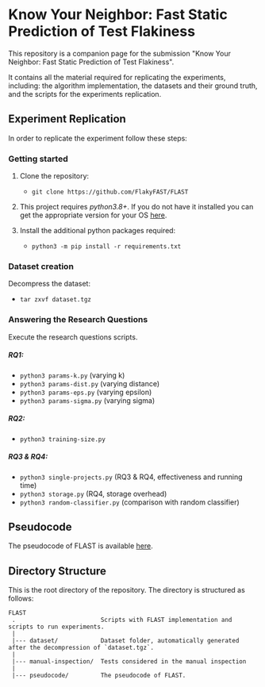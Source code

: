 # Know Your Neighbor: Fast Static Prediction of Test Flakiness

This repository is a companion page for the submission "Know Your Neighbor: Fast Static Prediction of Test Flakiness".

It contains all the material required for replicating the experiments, including: the algorithm implementation, the datasets and their ground truth, and the scripts for the experiments replication.


Experiment Replication
---------------
In order to replicate the experiment follow these steps:

### Getting started

1. Clone the repository:
   - `git clone https://github.com/FlakyFAST/FLAST`
 
2. This project requires *python3.8+*. If you do not have it installed you can get the appropriate version for your OS [here](https://www.python.org/downloads/).

3. Install the additional python packages required:
   - `python3 -m pip install -r requirements.txt`

### Dataset creation
Decompress the dataset:
   - `tar zxvf dataset.tgz`
   
### Answering the Research Questions
Execute the research questions scripts.

##### RQ1:
   - `python3 params-k.py` (varying k)
   - `python3 params-dist.py` (varying distance)
   - `python3 params-eps.py` (varying epsilon)
   - `python3 params-sigma.py` (varying sigma)

##### RQ2:
   - `python3 training-size.py`

##### RQ3 & RQ4:
   - `python3 single-projects.py` (RQ3 & RQ4, effectiveness and running time)
   - `python3 storage.py` (RQ4, storage overhead)
   - `python3 random-classifier.py` (comparison with random classifier)



Pseudocode
---------------
The pseudocode of FLAST is available [here](pseudocode/README.md).


Directory Structure
---------------
This is the root directory of the repository. The directory is structured as follows:

    FLAST
     .                        Scripts with FLAST implementation and scripts to run experiments.
     |
     |--- dataset/            Dataset folder, automatically generated after the decompression of `dataset.tgz`.
     |
     |--- manual-inspection/  Tests considered in the manual inspection
     |
     |--- pseudocode/         The pseudocode of FLAST.
